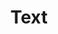 ---
title: Text
description: Text deserve to read
image:

# Badge style
style:
    background: "#d9ba00"
    color: "#fff"
---